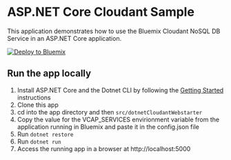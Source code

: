 # ASP.NET Core Cloudant Sample

This application demonstrates how to use the Bluemix Cloudant NoSQL DB Service in an ASP.NET Core application.

[![Deploy to Bluemix](https://bluemix.net/deploy/button.png)](https://bluemix.net/deploy)

## Run the app locally

1. Install ASP.NET Core and the Dotnet CLI by following the [Getting Started][] instructions
2. Clone this app
3. cd into the app directory and then `src/dotnetCloudantWebstarter`
4. Copy the value for the VCAP_SERVICES envirionment variable from the application running in Bluemix and paste it in the config.json file
5. Run `dotnet restore`
6. Run `dotnet run`
7. Access the running app in a browser at http://localhost:5000

[Getting Started]: http://docs.asp.net/en/latest/getting-started/index.html



